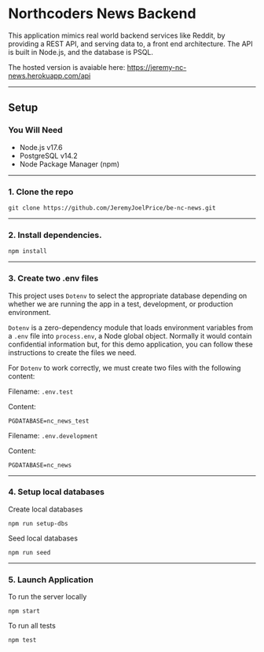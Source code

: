 # Northcoders News Backend

This application mimics real world backend services like Reddit, by providing a
REST API, and serving data to, a front end architecture. The API is built in
Node.js, and the database is PSQL.

The hosted version is avaiable here: https://jeremy-nc-news.herokuapp.com/api

---

## Setup

### You Will Need

- Node.js v17.6
- PostgreSQL v14.2
- Node Package Manager (npm)

---

### 1. Clone the repo

```
git clone https://github.com/JeremyJoelPrice/be-nc-news.git
```

---

### 2. Install dependencies.

```
npm install
```

---

### 3. Create two .env files

This project uses `Dotenv` to select the appropriate database depending on
whether we are running the app in a test, development, or production
environment.

`Dotenv` is a zero-dependency module that loads environment variables from a
`.env` file into `process.env`, a Node global object. Normally it would contain confidential information but, for this demo application, you can follow these instructions to create the files we need.

For `Dotenv` to work correctly, we must create two files with the following
content:

Filename: `.env.test`

Content:

```
PGDATABASE=nc_news_test
```

Filename: `.env.development`

Content:

```
PGDATABASE=nc_news
```

---

### 4. Setup local databases

Create local databases

```
npm run setup-dbs
```

Seed local databases

```
npm run seed
```

---

### 5. Launch Application

To run the server locally

```
npm start
```

To run all tests

```
npm test
```
